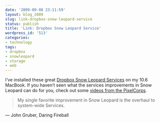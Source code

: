 ```yaml
---
date: '2009-09-08 23:11:59'
layout: blog_2009
slug: link-dropbox-snow-leopard-service
status: publish
title: 'Link: Dropbox Snow Leopard Service'
wordpress_id: '513'
categories:
- technology
tags:
- dropbox
- snowleopard
- storage
- web
---
```


I’ve installed these great [Dropbox Snow Leopard
Services](http://wiki.getdropbox.com/DropboxAddons/Dropbox%2520Service) on my
10.6 MacBook. If you haven’t seen what the services improvements in Snow
Leopard can do for you, check out some [videos from the
PixelCorps](http://www.pixelcorps.tv/macbreak235).

> My single favorite improvement in Snow Leopard is the overhaul to system-wide Services.

— John Gruber, Daring Fireball
